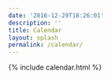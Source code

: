 ```yaml
---
date: '2016-12-29T18:26:01'
description: ''
title: Calendar
layout: splash
permalink: /calendar/
---
```


{% include calendar.html %}
